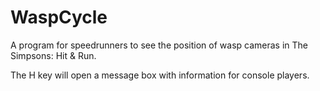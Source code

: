 # WaspCycle
A program for speedrunners to see the position of wasp cameras in The Simpsons: Hit &amp; Run.

The H key will open a message box with information for console players.
